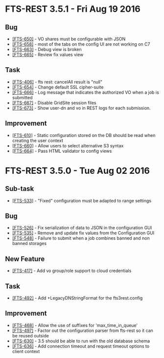 FTS-REST 3.5.1 - Fri Aug 19 2016
================================

## Bug
- [[FTS-650]](https://its.cern.ch/jira/browse/FTS-650) - VO shares must be configurable with JSON
- [[FTS-658]](https://its.cern.ch/jira/browse/FTS-658) - most of the tabs on the config UI are not working  on C7 
- [[FTS-663]](https://its.cern.ch/jira/browse/FTS-663) - Debug view is broken
- [[FTS-665]](https://its.cern.ch/jira/browse/FTS-665) - Review fix values view

## Task
- [[FTS-406]](https://its.cern.ch/jira/browse/FTS-406) - fts rest: cancelAll result is "null"
- [[FTS-654]](https://its.cern.ch/jira/browse/FTS-654) - Change default SSL cipher-suite
- [[FTS-666]](https://its.cern.ch/jira/browse/FTS-666) - Log message that indicates the authorized VO when a job is submitted
- [[FTS-667]](https://its.cern.ch/jira/browse/FTS-667) - Disable GridSite session files
- [[FTS-673]](https://its.cern.ch/jira/browse/FTS-673) - Show user-dn and vo in REST logs for each submission.

## Improvement
- [[FTS-610]](https://its.cern.ch/jira/browse/FTS-610) - Static configuration stored on the DB should be read when creating the user context
- [[FTS-660]](https://its.cern.ch/jira/browse/FTS-660) - Allow users to select alternative S3 syntax
- [[FTS-664]](https://its.cern.ch/jira/browse/FTS-664) - Pass HTML validator to config views

FTS-REST 3.5.0 - Tue Aug 02 2016
================================

## Sub-task
- [[FTS-533]](https://its.cern.ch/jira/browse/FTS-533) - "Fixed" configuration must be adapted to range settings

## Bug
- [[FTS-526]](https://its.cern.ch/jira/browse/FTS-526) - Fix serialization of data to JSON in the configuration GUI
- [[FTS-535]](https://its.cern.ch/jira/browse/FTS-535) - Remove and update fix values from the Configuration GUI
- [[FTS-548]](https://its.cern.ch/jira/browse/FTS-548) - Failure to submit when a job combines banned and non banned storages

## New Feature
- [[FTS-417]](https://its.cern.ch/jira/browse/FTS-417) - Add vo group/role support to cloud credentials

## Task
- [[FTS-492]](https://its.cern.ch/jira/browse/FTS-492) - Add +LegacyDNStringFormat for the fts3rest.config

## Improvement
- [[FTS-468]](https://its.cern.ch/jira/browse/FTS-468) - Allow the use of suffixes for 'max\_time\_in\_queue'
- [[FTS-497]](https://its.cern.ch/jira/browse/FTS-497) - Factor out the configuration parser from fts-rest so it can be reused outside
- [[FTS-630]](https://its.cern.ch/jira/browse/FTS-630) - 3.5 should be able to run with the old database schema
- [[FTS-636]](https://its.cern.ch/jira/browse/FTS-636) - Add connection timeout and request timeout options to client context

